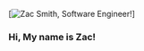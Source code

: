 [![Zac Smith, Software Engineer!](https://res.cloudinary.com/devsec/image/upload/v1600148943/software-engineer_l6uzxd.png)]

### Hi, My name is Zac!

<!--
**mrzacsmith/mrzacsmith** is a ✨ _special_ ✨ repository because its `README.md` (this file) appears on your GitHub profile.

Here are some ideas to get you started:

- 🔭 I’m currently working on ...
- 🌱 I’m currently learning ...
- 👯 I’m looking to collaborate on ...
- 🤔 I’m looking for help with ...
- 💬 Ask me about ...
- 📫 How to reach me: ...
- 😄 Pronouns: ...
- ⚡ Fun fact: ...
-->
